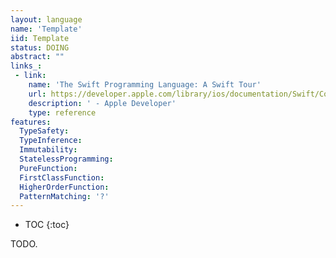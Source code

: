 ```yaml
---
layout: language
name: 'Template'
iid: Template
status: DOING
abstract: ""
links_:
 - link:
    name: 'The Swift Programming Language: A Swift Tour'
    url: https://developer.apple.com/library/ios/documentation/Swift/Conceptual/Swift_Programming_Language/GuidedTour.html#//apple_ref/doc/uid/TP40014097-CH2-ID1
    description: ' - Apple Developer'
    type: reference
features:
  TypeSafety:
  TypeInference:
  Immutability:
  StatelessProgramming:
  PureFunction:
  FirstClassFunction:
  HigherOrderFunction:
  PatternMatching: '?'
---
```


* TOC
{:toc}

TODO.
